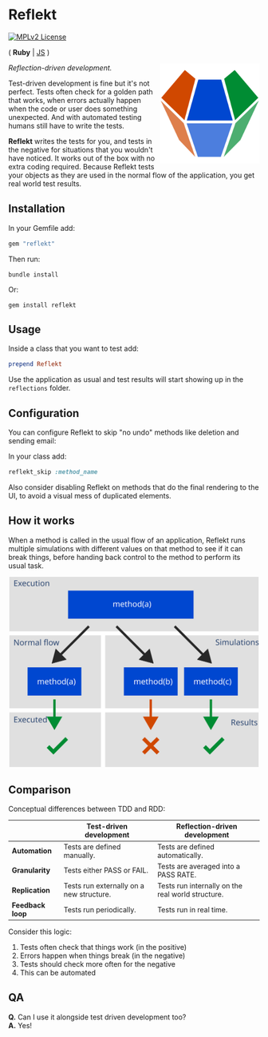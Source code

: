 # Reflekt

[![MPLv2 License](https://img.shields.io/badge/license-MPLv2-blue.svg?style=flat-square)](https://www.mozilla.org/MPL/2.0/)

( **Ruby** | [JS](https://github.com/maedi/reflekt-js) )

<img src="./Assets/Logo.svg" width="200" raw=true style="margin-left: 10px;" align="right" />

*Reflection-driven development.*  

Test-driven development is fine but it's not perfect. Tests often check for a golden path that works, when errors actually happen when the code or user does something unexpected. And with automated testing humans still have to write the tests.

**Reflekt** writes the tests for you, and tests in the negative for situations that you wouldn't have noticed. It works out of the box with no extra coding required. Because Reflekt tests your objects as they are used in the normal flow of the application, you get real world test results.

## Installation

In your Gemfile add:
```ruby
gem "reflekt"
```  

Then run:
```
bundle install
```

Or:
```
gem install reflekt
```

## Usage  

Inside a class that you want to test add:  
```ruby  
prepend Reflekt
```  

Use the application as usual and test results will start showing up in the `reflections` folder.

## Configuration

You can configure Reflekt to skip "no undo" methods like deletion and sending email:

In your class add:

```ruby
reflekt_skip :method_name
```

Also consider disabling Reflekt on methods that do the final rendering to the UI, to avoid a visual mess of duplicated elements.

## How it works

When a method is called in the usual flow of an application, Reflekt runs multiple simulations with different values on that method to see if it can break things, before handing back control to the method to perform its usual task.

<p align="center">
  <img src="./Assets/Flow.svg" raw=true width="500" style="margin-left: auto; margin-right: auto;"/>
</p>

## Comparison

Conceptual differences between TDD and RDD:

|                   | Test-driven development                  | Reflection-driven development                     |
--------------------|------------------------------------------|---------------------------------------------------|
| **Automation**    | Tests are defined manually.              | Tests are defined automatically.                  |
| **Granularity**   | Tests either PASS or FAIL.               | Tests are averaged into a PASS RATE.              |
| **Replication**   | Tests run externally on a new structure. | Tests run internally on the real world structure. |
| **Feedback loop** | Tests run periodically.                  | Tests run in real time.                           |

Consider this logic:  
1. Tests often check that things work (in the positive)  
2. Errors happen when things break (in the negative)  
3. Tests should check more often for the negative  
4. This can be automated

## QA

**Q.** Can I use it alongside test driven development too?  
**A.** Yes!
